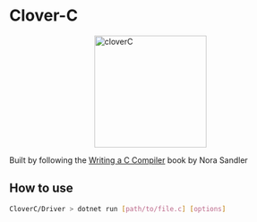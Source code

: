 # Clover-C

<img src="https://github.com/user-attachments/assets/c2b630b4-3086-4132-b061-00773c4e7f0a" style="display: block; margin: 0 auto" width="200" alt="cloverC"/>

Built by following the [Writing a C Compiler](https://nostarch.com/writing-c-compiler) book by Nora Sandler

## How to use

```sh
CloverC/Driver > dotnet run [path/to/file.c] [options]
```